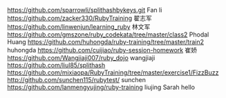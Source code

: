 https://github.com/sparrowli/splithashbykeys.git Fan li
https://github.com/zacker330/RubyTraining 翟志军
https://github.com/linwenjun/learning_ruby 林文军
https://github.com/gmszone/ruby_codekata/tree/master/class2 Phodal Huang
https://github.com/huhongda/ruby-training/tree/master/train2 huhongda
https://github.com/cuijiao/ruby-session-homework 崔娇
https://github.com/Wangjiaji007/ruby_dojo wangjiaji
https://github.com/liul85/splithash
https://github.com/mixiaopa/RubyTraining/tree/master/exercise1/FizzBuzz
http://github.com/sunchen115/rubytest/ sunchen
https://github.com/lanmengyujing/ruby-training liujing
Sarah
hello

